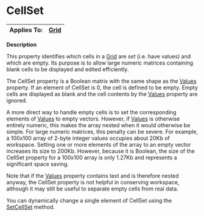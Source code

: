 




<h1 class="heading"><span class="name">CellSet</span></h1>

| Applies To: | [Grid](../a-z/grid.md) |
| --- | ---  |


**Description**


This property identifies which cells in a [Grid](../a-z/grid.md) are *set* (i.e. have values) and which are empty. Its purpose is to allow large numeric matrices containing blank cells to be displayed and edited efficiently.


The CellSet property is a Boolean matrix with the same shape as the [Values](../a-z/values.md) property. If an element of CellSet is 0, the cell is defined to be empty. Empty cells are displayed as blank and the cell contents by the [Values](../a-z/values.md) property are ignored.


A more direct way to handle empty cells is to set  the corresponding elements of [Values](../a-z/values.md) to empty vectors. However, if [Values](../a-z/values.md) is otherwise entirely numeric, this makes the array nested when it would otherwise be simple. For large numeric matrices, this penalty can be severe. For example, a 100x100 array of 2-byte integer values occupies about 20Kb of workspace. Setting one or more elements of the array to an empty vector increases its size to 200Kb. However, because it is Boolean, the size of the CellSet property for a 100x100 array is only 1.27Kb and represents a significant space saving.


Note that if the [Values](../a-z/values.md) property contains text and is therefore nested anyway, the CellSet property is not helpful in conserving workspace, although it may still be useful to separate empty cells from real data.


You can dynamically change a single element of CellSet using the [SetCellSet](../a-z/setcellset.md) method.



